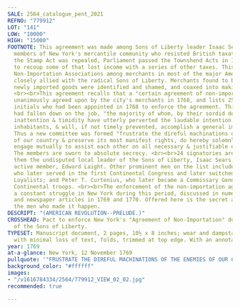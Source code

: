 ```yaml
---
SALE: 2564_catalogue_pent_2021
REFNO: "779912"
LOT: "141"
LOW: "10000"
HIGH: "15000"
FOOTNOTE: This agreement was made among Sons of Liberty leader Isaac Sears and other
  members of New York's mercantile community who resisted British taxation. After
  the Stamp Act was repealed, Parliament passed the Townshend Acts in 1767, hoping
  to recoup some of that lost income with a series of other taxes. This in turn inspired
  Non-Importation Associations among merchants in most of the major American ports,
  closely allied with the radical Sons of Liberty. Merchants found to be offering
  newly imported goods were identified and shamed, and coaxed into making public apologies.
  <br><br>This agreement recalls that a "certain agreement of non-importation" was
  unanimously agreed upon by the city's merchants in 1768, and lists 25 men by their
  initials who had been appointed in 1768 to enforce the agreement. This committee
  had fallen down on the job, "the majority of whom, by their sordid designs, ignorance,
  inattention & timidity have utterly perverted the laudable intention of the afores’d
  inhabitants, & will, if not timely prevented, accomplish a general importation."
  Thus a new committee was formed "frustrate the direful machinations of the enemies
  of our country & preserve its most manifest rights, do hereby solemnly promise &
  engage mutually to assist each other on all necessary & justifiable emergencies."
  The members are sworn to absolute secrecy. <br><br>24 signatories are listed, among
  them the undisputed local leader of the Sons of Liberty, Isaac Sears; and another
  active member, Edward Laight. Other prominent men on the list include Isaac Low,
  who later served in the first Continental Congress and later switched sides to the
  Loyalists; and Peter T. Curtenius, who later became a Commissary General for the
  Continental troops. <br><br>The enforcement of the non-importation agreement was
  a constant struggle in New York during this period, discussed in numerous broadsides
  and newspaper articles in 1769 and 1770. Offered here is the secret agreement of
  the men who made it happen.
DESCRIPT: "(AMERICAN REVOLUTION--PRELUDE.)"
CROSSHEAD: Pact to enforce New York's "Agreement of Non-Importation" during the heyday
  of the Sons of Liberty.
TYPESET: Manuscript document, 2 pages, 10½ x 8 inches; wear and dampstaining at edges
  with minimal loss of text, folds, trimmed at top edge. With an annotated transcript.
year: 1769
at-a-glance: New York, 12 November 1769
pullquote: '"FRUSTRATE THE DIREFUL MACHINATIONS OF THE ENEMIES OF OUR COUNTRY"'
background_color: "#ffffff"
images:
- "/v1616784334/2564/779912_VIEW_02_02.jpg"
recommended: true

---
```

